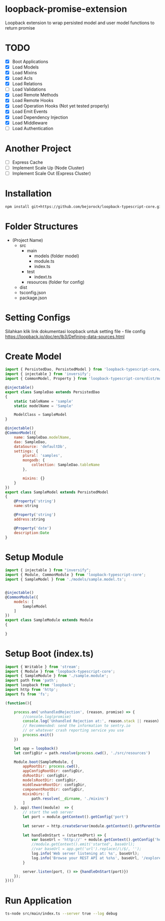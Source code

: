 # loopback-promise-extension

Loopback extension to wrap persisted model and user model functions to return promise

# TODO
- [x] Boot Applications
- [x] Load Models
- [x] Load Mixins
- [x] Load Acls
- [x] Load Relations
- [ ] Load Validations
- [x] Load Remote Methods
- [x] Load Remote Hooks
- [x] Load Operation Hooks (Not yet tested properly)
- [x] Load Emit Events
- [x] Load Dependency Injection
- [x] Load Middleware
- [ ] Load Authentication

# Another Project
- [ ] Express Cache
- [ ] Implement Scale Up (Node Cluster)
- [ ] Implement Scale Out (Express Cluster)

# Installation
```sh
npm install git+https://github.com/bejorock/loopback-typescript-core.git --save
```

# Folder Structures
* (Project Name)
	* src
		* main
			* models (folder model)
			* module.ts
			* index.ts
		* test
			* indext.ts
		* resources (folder for config)
	* dist
	* tsconfig.json
	* package.json

# Setting Configs
Silahkan klik link dokumentasi loopback untuk setting file - file config https://loopback.io/doc/en/lb3/Defining-data-sources.html

# Create Model
```js
import { PersistedDao, PersistedModel } from 'loopback-typescript-core/dist/models/persisted.model';
import { injectable } from 'inversify';
import { CommonModel, Property } from 'loopback-typescript-core/dist/models/decorators';

@injectable()
export class SampleDao extends PersistedDao
{
	static tableName = 'sample'
	static modelName = 'Sample'

	ModelClass = SampleModel
}

@injectable()
@CommonModel({
	name: SampleDao.modelName,
	dao: SampleDao,
	dataSource: 'defaultDb',
	settings: {
		plural: 'samples',
		mongodb: {
			collection: SampleDao.tableName
		},

		mixins: {}
	}
})
export class SampleModel extends PersistedModel
{
	@Property('string')
	name:string

	@Property('string')
	address:string

	@Property('date')
	description:Date
}
```

# Setup Module
```js
import { injectable } from "inversify";
import { Module, CommonModule } from 'loopback-typescript-core';
import { SampleModel } from './models/sample.model.ts';


@injectable()
@CommonModule({
	models: [
		SampleModel
	]
})
export class SampleModule extends Module
{
	
}
```

# Setup Boot (index.ts)
```js
import { Writable } from 'stream';
import { Module } from 'loopback-typescript-core';
import { SampleModule } from './sample.module';
import path from 'path';
import loopback from 'loopback';
import http from 'http';
import fs from 'fs';

(function(){

	process.on('unhandledRejection', (reason, promise) => {
		//console.log(promise)
		console.log('Unhandled Rejection at:', reason.stack || reason)
		// Recommended: send the information to sentry.io
		// or whatever crash reporting service you use
		process.exit()
	})

	let app = loopback()
	let configDir = path.resolve(process.cwd(), './src/resources')

	Module.boot(SampleModule, {
		appRootDir: process.cwd(),
		appConfigRootDir: configDir,
		dsRootDir: configDir,
		modelsRootDir: configDir,
		middlewareRootDir: configDir,
		componentRootDir: configDir,
		mixinDirs: [
			path.resolve(__dirname, './mixins')
		]
	}, app).then((module)  => {
		// start the web server
		let port = module.getContext().getConfig('port')
		
		let server = http.createServer(module.getContext().getParentContext())
		
		let handleOnStart = (startedPort) => {
			var baseUrl = 'http://' + module.getContext().getConfig('host') + ':' + startedPort;
			//module.getContext().emit('started', baseUrl);
			//var baseUrl = app.get('url').replace(/\/$/, '');
			log.info('Web server listening at: %s', baseUrl);
			log.info('Browse your REST API at %s%s', baseUrl, '/explorer');
		}

		server.listen(port, () => {handleOnStart(port)})
	});
})()
```

# Run Application 
```sh
ts-node src/main/index.ts --server true --log debug
```